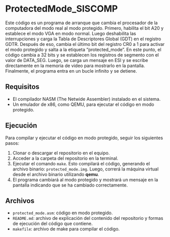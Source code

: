 # ProtectedMode_SISCOMP

Este código es un programa de arranque que cambia el procesador de la computadora del modo real al modo protegido. Primero, habilita el bit A20 y establece el modo VGA en modo normal. Luego deshabilita las interrupciones y carga la Tabla de Descriptores Global (GDT) en el registro GDTR. Después de eso, cambia el último bit del registro CR0 a 1 para activar el modo protegido y salta a la etiqueta “protected_mode”. En este punto, el código cambia a 32 bits y se establecen los registros de segmento con el valor de DATA_SEG. Luego, se carga un mensaje en ESI y se escribe directamente en la memoria de video para mostrarlo en la pantalla. Finalmente, el programa entra en un bucle infinito y se detiene.

## Requisitos

-   El compilador NASM (The Netwide Assembler) instalado en el sistema.
-   Un emulador de x86, como QEMU, para ejecutar el código en modo protegido.

## Ejecución

Para compilar y ejecutar el código en modo protegido, seguir los siguientes pasos:

1.  Clonar o descargar el repositorio en el equipo.
2.  Acceder a la carpeta del repositorio en la terminal.
3.  Ejecutar el comando `make`. Esto compilará el código, generando el archivo binario: `protected_mode.img`. Luego, correrá la máquina virtual desde el archivo binario utilizando **qemu**. 
4.  El programa cambiará al modo protegido y mostrará un mensaje en la pantalla indicando que se ha cambiado correctamente. 

## Archivos

-   `protected_mode.asm`: código en modo protegido.
-   `README.md`: archivo de explicación del contenido del repositorio y formas de ejecución del código que contiene.
-   `makefile`: archivo de make para compilar el código.
